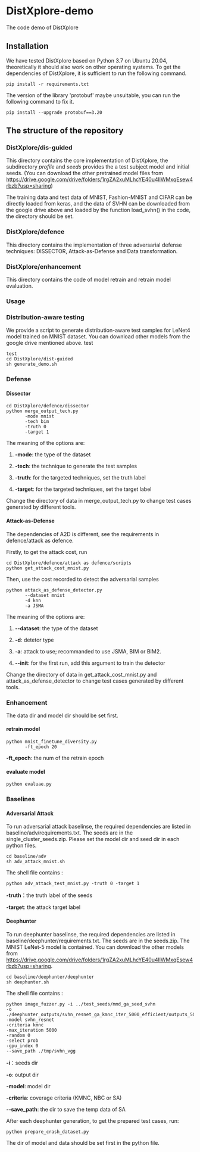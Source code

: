 # DistXplore-demo
The code demo of DistXplore



## Installation

We have tested DistXplore based on Python 3.7 on Ubuntu 20.04, theoretically it should also work on other operating systems. To get the dependencies of DistXplore, it is sufficient to run the following command.

`pip install -r requirements.txt`

The version of the library 'protobuf' maybe unsuitable, you can run the following command to fix it.

`pip install --upgrade protobuf==3.20`

## The structure of the repository

### DistXplore/dis-guided

This directory contains the core implementation of DistXplore, the subdirectory *profile* and *seeds* provides the a test subject model and initial seeds. (You can download the other pretrained model files from https://drive.google.com/drive/folders/1rgZA2xuMLhcYE40u4llWMxqEsew4rbzb?usp=sharing)

The training data and test data of MNIST, Fashion-MNIST and CIFAR can be directly loaded from keras, and the data of SVHN can be downloaded from the google drive above and loaded by the function load_svhn() in the code, the directory should be set.


### DistXplore/defence

This directory contains the implementation of three adversarial defense techniques: DISSECTOR, Attack-as-Defense and Data transformation.

### DistXplore/enhancement

This directory contains the code of model retrain and retrain model evaluation.

### Usage

### Distribution-aware testing

We provide a script to generate distribution-aware test samples for LeNet4 model trained on MNIST dataset. You can download other models from the google drive mentioned above.
test
```
test
cd DistXplore/dist-guided
sh generate_demo.sh
```

### Defense

#### Dissector

```
cd DistXplore/defence/dissector
python merge_output_tech.py
       -mode mnist
       -tech bim
       -truth 0
       -target 1
```

The meaning of the options are:

1. **-mode**: the type of the dataset
  
2. **-tech**: the technique to generate the test samples
  
3. **-truth**: for the targeted techniques, set the truth label
  
4. **-target**: for the targeted techniques, set the target label

Change the directory of data in merge_output_tech.py to change test cases generated by different tools.
  




#### Attack-as-Defense

The dependencies of A2D is different, see the requirements in defence/attack as defence.

Firstly, to get the attack cost, run

```
cd DistXplore/defence/attack as defence/scripts
python get_attack_cost_mnist.py
```

Then, use the cost recorded to detect the adversarial samples

```
python attack_as_defense_detector.py
       --dataset mnist
       -d knn
       -a JSMA
```

The meaning of the options are:

1. **--dataset**: the type of the dataset
  
2. **-d**: detetor type
  
3. **-a**: attack to use; recommanded to use JSMA, BIM or BIM2.
  
4. **--init**: for the first run, add this argument to train the detector
  
Change the directory of data in get_attack_cost_mnist.py and attack_as_defense_detector to change test cases generated by different tools.  


### Enhancement

The data dir and model dir should be set first.

#### retrain model

```
python mnist_finetune_diversity.py
       -ft_epoch 20
```

**-ft_epoch**: the num of the retrain epoch

#### evaluate model

```
python evaluae.py
```


### Baselines

#### Adversarial Attack

To run adversarial attack baselinse, the required dependencies are listed in baseline/adv/requirements.txt. The seeds are in the single_cluster_seeds.zip. Please set the model dir and seed dir in each python files. 

```
cd baseline/adv
sh adv_attack_mnist.sh
```
The shell file contains :
```
python adv_attack_test_mnist.py -truth 0 -target 1
```
**-truth**：the truth label of the seeds

**-target**: the attack target label

#### Deephunter

To run deephunter baselinse, the required dependencies are listed in baseline/deephunter/requirements.txt. The seeds are in the seeds.zip. The MNIST LeNet-5 model is contained. You can download the other models from https://drive.google.com/drive/folders/1rgZA2xuMLhcYE40u4llWMxqEsew4rbzb?usp=sharing.

```
cd baseline/deephunter/deephunter
sh deephunter.sh
```
The shell file contains :
```
python image_fuzzer.py -i ../test_seeds/mmd_ga_seed_svhn 
-o ./deephunter_outputs/svhn_resnet_ga_kmnc_iter_5000_efficient/outputs_50 
-model svhn_resnet 
-criteria kmnc 
-max_iteration 5000 
-random 0 
-select prob 
-gpu_index 0 
--save_path ./tmp/svhn_vgg

```
**-i**：seeds dir

**-o**: output dir

**-model**: model dir

**-criteria**: coverage criteria (KMNC, NBC or SA)

**--save_path**: the dir to save the temp data of SA

After each deephunter generation, to get the prepared test cases, run:
```
python prepare_crash_dataset.py
```
The dir of model and data should be set first in the python file.
